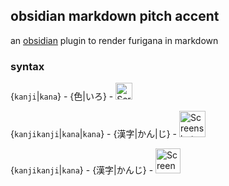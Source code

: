 ## obsidian markdown pitch accent

an [obsidian](https://ww.obsidian.md) plugin to render furigana in markdown

### syntax

{`kanji`|`kana`} - {色|いろ} - <img width="27" alt="Screenshot 2022-10-17 at 12 13 57" src="https://user-images.githubusercontent.com/20342854/196228997-aeec00e0-6caa-4204-82e0-0eb9e0f9f8d8.png">

{`kanjikanji`|`kana`|`kana`} - {漢字|かん|じ} - <img width="42" alt="Screenshot 2022-10-17 at 12 14 06" src="https://user-images.githubusercontent.com/20342854/196229028-36eaa1b3-31f3-4032-bfaa-05db362a1c89.png">

{`kanjikanji`|`kana`} - {漢字|かんじ} - <img width="40" alt="Screenshot 2022-10-17 at 12 14 22" src="https://user-images.githubusercontent.com/20342854/196229088-9e568199-6831-4c5d-85f6-b92eacd3ab3f.png">
